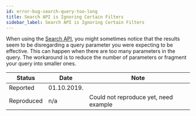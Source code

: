 ```yaml
---
id: error-bug-search-query-too-long
title: Search API is Ignoring Certain Filters
sidebar_label: Search API is Ignoring Certain Filters
---
```


When using the [Search API](api-search), you might sometimes notice that the results seem to be disregarding a query parameter you were expecting to be effective. This can happen when there are too many parameters in the query. The workaround is to reduce the number of parameters or fragment your query into smaller ones.

|Status|Date|Note|
|------|------|-----|
|Reported|01.10.2019.||
|Reproduced| n/a | Could not reproduce yet, need example|
